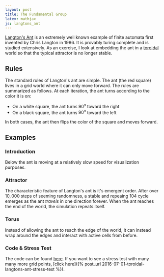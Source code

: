 ```yaml
---
layout: post
title: The Fundamental Group
latex: mathjax
js: langtons_ant
---
```


[Langton's Ant](https://en.wikipedia.org/wiki/Langton%27s_ant) is an extremely well known example of finite automata first invented by Chris Langton in 1986. It is provably turing complete and is studied extensively. As an exercise, I look at embedding the ant in a [toroidal](https://en.wikipedia.org/wiki/Torus) world so that the typical attractor is no longer stable.
<!--more-->

## Rules
The standard rules of Langton's ant are simple. The ant (the red square) lives in a grid world where it can only move forward. The rules are summarized as follows. At each iteration, the ant turns according to the color it is on:

- On a white square, the ant turns $90^{o}$ toward the right
- On a black square, the ant turns $90^{o}$ toward the left

In both cases, the ant then flips the color of the square and moves forward. 

## Examples

### Introduction
Below the ant is moving at a relatively slow speed for visualization purposes.
<canvas class="langtons_ant_intro" width="500" height="500"></canvas>

### Attractor
The characteristic feature of Langton's ant is it's emergent order. After over $10,000$ steps of seeming randomness, a stable and repeaing $104$ cycle emerges as the ant *travels* in one direction forever. When the ant reaches the end of the world, the simulation repeats itself.
<canvas class="langtons_ant_attractor" width="500" height="500"></canvas>

### Torus
Instead of allowing the ant to reach the edge of the world, it can instead wrap around the edges and interact with active cells from before.
<canvas class="langtons_ant_torus" width="500" height="500"></canvas>

### Code & Stress Test
The code can be found [here](https://github.com/tcfraser/tcfraser.github.io/blob/master/js/langtons_ant.js). If you want to see a stress test with many many more grid points, [click here]({% post_url 2016-07-01-toroidal-langtons-ant-stress-test %}).
